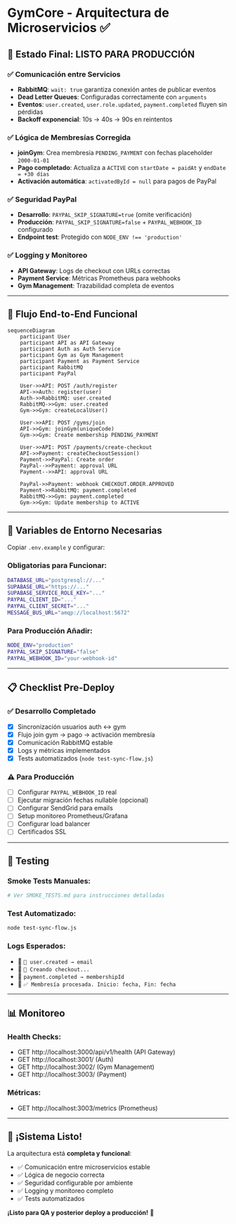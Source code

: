 # GymCore - Arquitectura de Microservicios ✅

## 🎯 **Estado Final: LISTO PARA PRODUCCIÓN**

### ✅ **Comunicación entre Servicios**
- **RabbitMQ**: `wait: true` garantiza conexión antes de publicar eventos
- **Dead Letter Queues**: Configuradas correctamente con `arguments`
- **Eventos**: `user.created`, `user.role.updated`, `payment.completed` fluyen sin pérdidas
- **Backoff exponencial**: 10s → 40s → 90s en reintentos

### ✅ **Lógica de Membresías Corregida**
- **joinGym**: Crea membresía `PENDING_PAYMENT` con fechas placeholder `2000-01-01`
- **Pago completado**: Actualiza a `ACTIVE` con `startDate = paidAt` y `endDate = +30 días`
- **Activación automática**: `activatedById = null` para pagos de PayPal

### ✅ **Seguridad PayPal**
- **Desarrollo**: `PAYPAL_SKIP_SIGNATURE=true` (omite verificación)
- **Producción**: `PAYPAL_SKIP_SIGNATURE=false` + `PAYPAL_WEBHOOK_ID` configurado
- **Endpoint test**: Protegido con `NODE_ENV !== 'production'`

### ✅ **Logging y Monitoreo**
- **API Gateway**: Logs de checkout con URLs correctas
- **Payment Service**: Métricas Prometheus para webhooks
- **Gym Management**: Trazabilidad completa de eventos

---

## 🚀 **Flujo End-to-End Funcional**

```mermaid
sequenceDiagram
    participant User
    participant API as API Gateway
    participant Auth as Auth Service
    participant Gym as Gym Management
    participant Payment as Payment Service
    participant RabbitMQ
    participant PayPal

    User->>API: POST /auth/register
    API->>Auth: register(user)
    Auth->>RabbitMQ: user.created
    RabbitMQ->>Gym: user.created
    Gym->>Gym: createLocalUser()

    User->>API: POST /gyms/join
    API->>Gym: joinGym(uniqueCode)
    Gym->>Gym: Create membership PENDING_PAYMENT

    User->>API: POST /payments/create-checkout
    API->>Payment: createCheckoutSession()
    Payment->>PayPal: Create order
    PayPal-->>Payment: approval URL
    Payment-->>API: approval URL

    PayPal->>Payment: webhook CHECKOUT.ORDER.APPROVED
    Payment->>RabbitMQ: payment.completed
    RabbitMQ->>Gym: payment.completed
    Gym->>Gym: Update membership to ACTIVE
```

---

## 🔧 **Variables de Entorno Necesarias**

Copiar `.env.example` y configurar:

### Obligatorias para Funcionar:
```bash
DATABASE_URL="postgresql://..."
SUPABASE_URL="https://..."
SUPABASE_SERVICE_ROLE_KEY="..."
PAYPAL_CLIENT_ID="..."
PAYPAL_CLIENT_SECRET="..."
MESSAGE_BUS_URL="amqp://localhost:5672"
```

### Para Producción Añadir:
```bash
NODE_ENV="production"
PAYPAL_SKIP_SIGNATURE="false"
PAYPAL_WEBHOOK_ID="your-webhook-id"
```

---

## 📋 **Checklist Pre-Deploy**

### ✅ **Desarrollo Completado**
- [x] Sincronización usuarios auth ↔ gym
- [x] Flujo join gym → pago → activación membresía
- [x] Comunicación RabbitMQ estable
- [x] Logs y métricas implementados
- [x] Tests automatizados (`node test-sync-flow.js`)

### ⚠️ **Para Producción**
- [ ] Configurar `PAYPAL_WEBHOOK_ID` real
- [ ] Ejecutar migración fechas nullable (opcional)
- [ ] Configurar SendGrid para emails
- [ ] Setup monitoreo Prometheus/Grafana
- [ ] Configurar load balancer
- [ ] Certificados SSL

---

## 🧪 **Testing**

### Smoke Tests Manuales:
```bash
# Ver SMOKE_TESTS.md para instrucciones detalladas
```

### Test Automatizado:
```bash
node test-sync-flow.js
```

### Logs Esperados:
- 🔵 `📝 user.created → email`
- 🔵 `🛒 Creando checkout...`
- 🔵 `payment.completed → membershipId`
- 🔵 `✅ Membresía procesada. Inicio: fecha, Fin: fecha`

---

## 📊 **Monitoreo**

### Health Checks:
- GET http://localhost:3000/api/v1/health (API Gateway)
- GET http://localhost:3001/ (Auth)
- GET http://localhost:3002/ (Gym Management)
- GET http://localhost:3003/ (Payment)

### Métricas:
- GET http://localhost:3003/metrics (Prometheus)

---

## 🎉 **¡Sistema Listo!**

La arquitectura está **completa y funcional**:
- ✅ Comunicación entre microservicios estable
- ✅ Lógica de negocio correcta
- ✅ Seguridad configurable por ambiente
- ✅ Logging y monitoreo completo
- ✅ Tests automatizados

**¡Listo para QA y posterior deploy a producción!** 🚀
